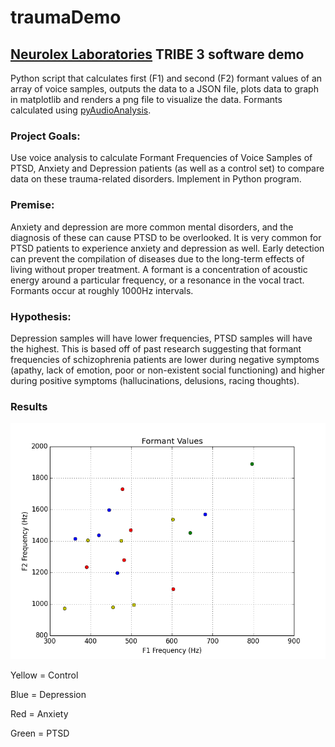 # traumaDemo
## [Neurolex Laboratories](https://github.com/NeuroLexDiagnostics) TRIBE 3 software demo 
Python script that calculates first (F1) and second (F2) formant values of an array of voice samples, outputs the data to a JSON file, plots data to graph in matplotlib and renders a png file to visualize the data. 
Formants calculated using [pyAudioAnalysis](https://github.com/tyiannak/pyAudioAnalysis).

### Project Goals: 
Use voice analysis to calculate Formant Frequencies of Voice Samples of PTSD, Anxiety and Depression patients (as well as a control set) to compare data on these trauma-related disorders. Implement in Python program.

### Premise: 
Anxiety and depression are more common mental disorders, and the diagnosis of these can cause PTSD to be overlooked. It is very common for PTSD patients to experience anxiety and depression as well. Early detection can prevent the compilation of diseases due to the long-term effects of living without proper treatment. A formant is a concentration of acoustic energy around a particular frequency, or a resonance in the vocal tract. Formants occur at roughly 1000Hz intervals.

### Hypothesis: 
Depression samples will have lower frequencies, PTSD samples will have the highest. This is based off of past research suggesting that formant frequencies of schizophrenia patients are lower during negative symptoms (apathy, lack of emotion, poor or non-existent social functioning) and higher during positive symptoms (hallucinations, delusions, racing thoughts). 

### Results
![alt text](https://github.com/imABEING/traumaDemo/blob/master/F1_F2_Values.png "Plot")

Yellow = Control

Blue = Depression

Red = Anxiety

Green = PTSD
